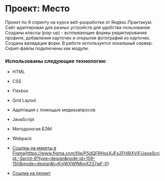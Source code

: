 # Проект: Место
Проект по 9 спринту на курсе веб-разработки от Яндекс.Практикум. Сайт адаптирован для разных устройств для удобства пользования. Созданы классы (pop-up) - всплывающие формы редактирования профиля, добавления карточек и открытия фотографий из карточек. Создана валидация форм. В работе используется локальный сервер. Скрип-файлы подключены как модули.

### Использованы следующие технологии:
* HTML
* CSS
* Flexbox
* Grid Layout
* Адаптация с помощью медиазапросов
* JavaScript
* Методология БЭМ
* Webpack

* [Ссылкы на макеты в Figma](https://www.figma.com/file/2cn9N9jSkmxD84oJik7xL7/JavaScript.-Sprint-4?node-id=0%3A1)(https://www.figma.com/file/PSdQFRHoxXJFs2FH8IXViF/JavaScript.-Sprint-9?type=design&node-id=109-150&mode=design&t=KnjWXWfMpyX237wF-0)

* [Ссылка на проект](https://alarmpan1c.github.io/mesto/)